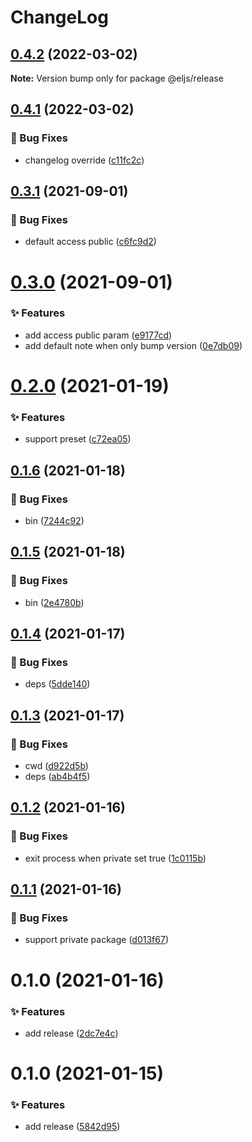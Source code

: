 # ChangeLog 

## [0.4.2](https://github.com/chnliquan/release/compare/v0.4.1...v0.4.2) (2022-03-02)

**Note:** Version bump only for package @eljs/release 

## [0.4.1](https://github.com/chnliquan/release/compare/v0.4.0...v0.4.1) (2022-03-02)


### 🐛 Bug Fixes

* changelog override ([c11fc2c](https://github.com/chnliquan/release/commit/c11fc2c2ab7f28b8ca3551bd0e7387be8ec196de))



 

## [0.3.1](https://github.com/chnliquan/release/compare/v0.3.0...v0.3.1) (2021-09-01)


### 🐛 Bug Fixes

* default access public ([c6fc9d2](https://github.com/chnliquan/release/commit/c6fc9d2ecb0baf8172a7999173858a4742ca2a6d))



 

# [0.3.0](https://github.com/chnliquan/release/compare/v0.2.0...v0.3.0) (2021-09-01)


### ✨ Features

* add access public param ([e9177cd](https://github.com/chnliquan/release/commit/e9177cd02601c9b5eb64b3ad90cbd10da050a2ec))
* add default note when only bump version ([0e7db09](https://github.com/chnliquan/release/commit/0e7db0966bade76d0de2a219601bd99c1ddb7b7d))



 

# [0.2.0](https://github.com/chnliquan/release/compare/v0.1.6...v0.2.0) (2021-01-19)


### ✨ Features

* support preset ([c72ea05](https://github.com/chnliquan/release/commit/c72ea05a7025e29fd0fa2942dfe547a9a49638cd))



 

## [0.1.6](https://github.com/chnliquan/release/compare/v0.1.5...v0.1.6) (2021-01-18)


### 🐛 Bug Fixes

* bin ([7244c92](https://github.com/chnliquan/release/commit/7244c92ec1211e572f0cf6abd014570b14015802))



 

## [0.1.5](https://github.com/chnliquan/release/compare/v0.1.4...v0.1.5) (2021-01-18)


### 🐛 Bug Fixes

* bin ([2e4780b](https://github.com/chnliquan/release/commit/2e4780b860323f18ee464f69132eaeaa2fe3b4b1))



 

## [0.1.4](https://github.com/chnliquan/release/compare/v0.1.3...v0.1.4) (2021-01-17)


### 🐛 Bug Fixes

* deps ([5dde140](https://github.com/chnliquan/release/commit/5dde1403303faa63833fce507589423faade1f25))



 

## [0.1.3](https://github.com/chnliquan/release/compare/v0.1.2...v0.1.3) (2021-01-17)


### 🐛 Bug Fixes

* cwd ([d922d5b](https://github.com/chnliquan/release/commit/d922d5b27c0c66fde9ae1401f509695a44cc753e))
* deps ([ab4b4f5](https://github.com/chnliquan/release/commit/ab4b4f5c2039aa7048d966271db3230f27d93663))



 

## [0.1.2](https://github.com/chnliquan/release/compare/v0.1.1...v0.1.2) (2021-01-16)


### 🐛 Bug Fixes

* exit process when private set true ([1c0115b](https://github.com/chnliquan/release/commit/1c0115bca8bab87569cfc2743eecaf3e7063549d))



 

## [0.1.1](https://github.com/chnliquan/release-npm/compare/v0.1.0...v0.1.1) (2021-01-16)


### 🐛 Bug Fixes

* support private package ([d013f67](https://github.com/chnliquan/release-npm/commit/d013f679058395e5721dbdd2230f99281467511f))



 

# 0.1.0 (2021-01-16)


### ✨ Features

* add release ([2dc7e4c](https://github.com/chnliquan/release-npm/commit/2dc7e4c75b010dc1948c8d813c741c2a63fbfe05))



 

# 0.1.0 (2021-01-15)


### ✨ Features

* add release ([5842d95](https://github.com/chnliquan/release-npm/commit/5842d95ab86a736b9bb38a5cffb2817ff331a0bf))